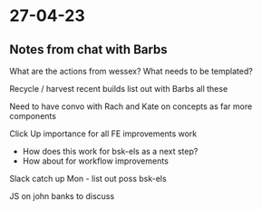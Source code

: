 # 27-04-23

## Notes from chat with Barbs

What are the actions from wessex?
What needs to be templated?

Recycle / harvest recent builds
list out with Barbs all these

Need to have convo with Rach and Kate on concepts as far more components

Click Up importance for all FE improvements work

- How does this work for bsk-els as a next step?
- How about for workflow improvements


Slack catch up Mon - list out poss bsk-els

JS on john banks to discuss